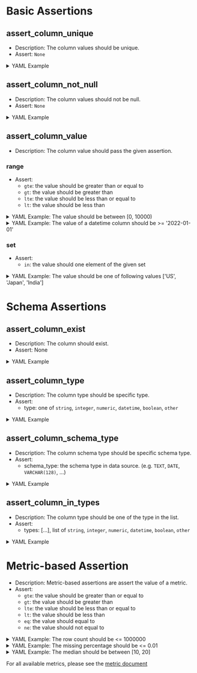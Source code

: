 # Basic Assertions
## assert_column_unique

- Description: The column values should be unique.
- Assert: `None`

<details>
  <summary>YAML Example</summary>

```
your_table_name:
  columns:
    your_column_name:
      tests:
      - name: assert_column_unique
```

</details>

## assert_column_not_null

- Description: The column values should not be null.
- Assert: `None`

<details>
  <summary>YAML Example</summary>

```
your_table_name:
  columns:
    your_column_name:
      tests:
      - name: assert_column_not_null
```
</details>
    

## assert_column_value

- Description: The column value should pass the given assertion.

### range
- Assert:
    - `gte`:  the value should be greater than or equal to
    - `gt`:  the value should be greater than
    - `lte`:  the value should be less than or equal to
    - `lt`:  the value should be less than

<details>
  <summary>YAML Example: The value should be between [0, 10000)  </summary>

```
world_city:
  columns:
    population:
      tests:
      - name: assert_column_value
        assert:
            gte: 0
            le: 10000
```
</details>
<details>
  <summary>YAML Example: The value of a datetime column should be >= '2022-01-01'  </summary>

```
world_city:
  columns:
    create_at:
      tests:
      - name: assert_column_value
        assert:
          gte: '2022-01-01;
```
</details>

### set
- Assert:
    - `in`:  the value should one element of the given set

<details>
  <summary>YAML Example: The value should be one of following values ['US', 'Japan', 'India'] </summary>

```
world_city:
  columns:
    country:
      tests:
      - name: assert_column_value
        assert:
            in: ['US', 'Japan', 'India']
```
</details>

# Schema Assertions

## assert_column_exist

- Description: The column should exist.
- Assert: None

<details>
  <summary>YAML Example</summary>

```
your_table_name:
  columns:
    your_column_name:
      tests:
      - name: assert_column_exist
```
</details>

## assert_column_type

- Description: The column type should be specific type.
- Assert:
	- type: one of `string`, `integer`, `numeric`, `datetime`, `boolean`, `other`

<details>
  <summary>YAML Example</summary>

```
your_table_name:
  columns:
    your_column_name:
      tests:
      - name: assert_column_type
        assert:
          type: numeric
```
</details>

## assert_column_schema_type

- Description: The column schema type should be specific schema type.
- Assert:
  - schema_type: the schema type in data source. (e.g. `TEXT`, `DATE`, `VARCHAR(128)`, ...)

<details>
  <summary>YAML Example</summary>

```
your_table_name:
  columns:
    your_column_name:
      tests:
      - name: assert_column_schema_type
        assert:
          schema_type: TEXT
```
</details>

## assert_column_in_types

- Description: The column type should be one of the type in the list.
- Assert:
	- types: [...], list of `string`, `integer`, `numeric`, `datetime`, `boolean`, `other`

<details>
  <summary>YAML Example</summary>

```
your_table_name:
  columns:
    your_column_name:
      tests:
      - name: assert_column_in_types
        assert:
          types: [string, datetime]
```
</details>


# Metric-based Assertion


- Description: Metric-based assertions are assert the value of a metric.
- Assert:
    - `gte`:  the value should be greater than or equal to
    - `gt`:  the value should be greater than
    - `lte`:  the value should be less than or equal to
    - `lt`:  the value should be less than
    - `eq`:  the value should equal to
    - `ne`:  the value should not equal to

<details>
  <summary>YAML Example: The row count should be <= 1000000</summary>

```
world_city:
  tests:
  - metric: row_count
    assert:
      lte: 1000000
```
</details>    
<details>
  <summary>YAML Example: The missing percentage should be <= 0.01</summary>

```
world_city:
  columns:
    country_code:
      tests:
      - metrics: nulls_p
        assert:
          lte: 0.01
```
</details>
<details>
  <summary>YAML Example: The median should be between [10, 20]</summary>

```
world_city:
  columns:
    country_code:
      tests:
      - metrics: p50
        assert:
          gte: 10
          lte: 20
```
</details>


For all available metrics, please see the [metric document](metrics.md)

